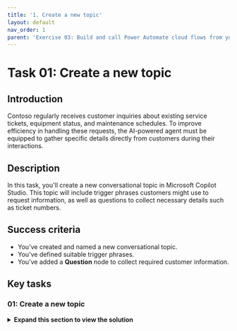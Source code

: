 ```yaml
---
title: '1. Create a new topic'
layout: default
nav_order: 1
parent: 'Exercise 03: Build and call Power Automate cloud flows from your agent'
---
```


# Task 01: Create a new topic

## Introduction

Contoso regularly receives customer inquiries about existing service tickets, equipment status, and maintenance schedules. To improve efficiency in handling these requests, the AI-powered agent must be equipped to gather specific details directly from customers during their interactions.

## Description

In this task, you'll create a new conversational topic in Microsoft Copilot Studio. This topic will include trigger phrases customers might use to request information, as well as questions to collect necessary details such as ticket numbers.

## Success criteria

-   You’ve created and named a new conversational topic.
-   You’ve defined suitable trigger phrases.
-   You’ve added a **Question** node to collect required customer information.


## Key tasks

### 01: Create a new topic

<details markdown="block"> 
  <summary><strong>Expand this section to view the solution</strong></summary> 

1. Select **Topics** on the top bar.

	{: .note }
	> To avoid confusion with the **Support Ticket** topic created in a previous task, you'll disable it here.
	
1. On the line for **Support Ticket**, select the toggle under the **Enabled** column to set it to **Off**.

	![sm6nsqad.jpg](../../media/sm6nsqad.jpg)

1. Select **Add a topic** in the upper-left part of the window, then select **From blank**. 

	![942c4tda.jpg](../../media/942c4tda.jpg)

1. Select **Untitled** in the upper-left part of the window, and rename the topic to `Check Ticket Status`.

1. Within the **Trigger** node, under **Phrases**, select **Edit**.

	![cbno41yu.jpg](../../media/cbno41yu.jpg)

1. Under **Add phrases**, enter the following, then select **Enter** or the **+** button for each phrase.

	- `What is the status of my ticket INC0008001`
	- `Can you get me information on my ticket status`
	- `Could you check the status of my ticket`
	- `Status update on ticket INC0009005`
	- `What's happening with my ticket INC1234567`

1. Add a new **Question** node under the **Trigger** node, then enter: 

	```
	Absolutely. Could you provide me with your ticket number?
	```

1. Select the entry under **Identify**, then select **Create an Entity**.

	![01rspymj.jpg](../../media/01rspymj.jpg)

1. Select **Regular expression (Regex)**

1. Enter the following for the new entity:

    | Item | Value |
    |----------|-----------------|
    | **Name** | `Ticket Number` |
    | **Pattern** | `INC[0-9]{7}` |

1. Select **Save** at the bottom of the pane.

1. Select the **Var1** variable, then for **Variable name** enter `TicketNumber`.

1. Select **Save** in the upper-right part of the canvas to save the topic.

![5m1x28fr.jpg](../../media/5m1x28fr.jpg)

</details>
